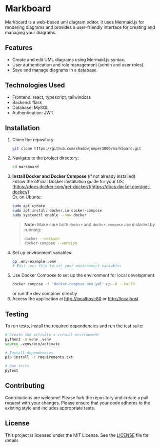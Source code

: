 # Markboard
Markboard is a web-based uml diagram editor. It uses Mermaid.js for rendering diagrams and provides a user-friendly interface for creating and managing your diagrams.

## Features
- Create and edit UML diagrams using Mermaid.js syntax.
- User authentication and role management (admin and user roles).
- Save and manage diagrams in a database.

## Technologies Used
- Frontend: react, typescript, tailwindcss
- Backend: flask
- Database: MySQL
- Authentication: JWT

## Installation
1. Clone the repository:
   ```bash
   git clone https://github.com/shadowjumper3000/markboard.git
   ```
2. Navigate to the project directory:
   ```bash
   cd markboard
   ```
3. **Install Docker and Docker Compose** (if not already installed):  
   Follow the official Docker installation guide for your OS:  
   [https://docs.docker.com/get-docker/](https://docs.docker.com/get-docker/)  
   Or, on Ubuntu:
   ```bash
   sudo apt update
   sudo apt install docker.io docker-compose
   sudo systemctl enable --now docker
   ```
   > **Note:** Make sure both `docker` and `docker-compose` are installed by running:
   > ```bash
   > docker --version
   > docker-compose --version
   > ```
4. Set up environment variables:
    ```bash
    cp .env-example .env
    # Edit .env file to set your environment variables
    ```
5. Use Docker Compose to set up the environment for local development:
   ```bash
   docker compose -f 'docker-compose.dev.yml' up -d --build
   ```
   or run the dev container directly
6. Access the application at
   [http://localhost:80](http://localhost:80) or [http://localhost](http://localhost)

## Testing
To run tests, install the required dependencies and run the test suite:
```bash
# Create and activate a virtual environment
python3 -m venv .venv
source .venv/bin/activate

# Install dependencies
pip install -r requirements.txt

# Run tests
pytest
```

## Contributing
Contributions are welcome! Please fork the repository and create a pull request with your changes.
Please ensure that your code adheres to the existing style and includes appropriate tests.

## License
This project is licensed under the MIT License. See the [LICENSE](LICENSE) file for details


